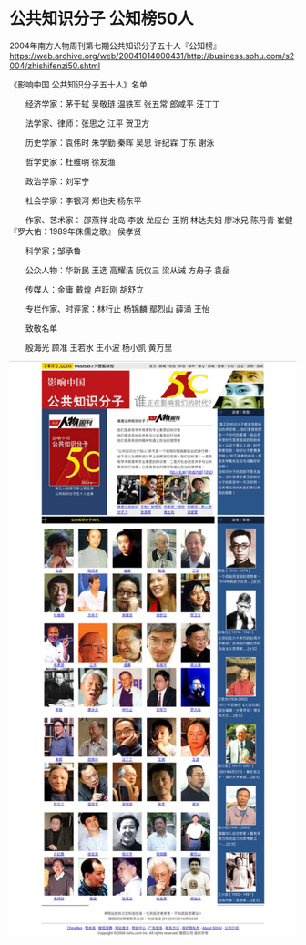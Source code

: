 # 公共知识分子 公知榜50人
2004年南方人物周刊第七期公共知识分子五十人『公知榜』
https://web.archive.org/web/20041014000431/http://business.sohu.com/s2004/zhishifenzi50.shtml

《影响中国 公共知识分子五十人》名单

　　经济学家：茅于轼 吴敬琏 温铁军 张五常 郎咸平 汪丁丁

　　法学家、律师：张思之 江平 贺卫方

　　历史学家：袁伟时 朱学勤 秦晖 吴思 许纪霖 丁东 谢泳

　　哲学史家：杜维明 徐友渔

　　政治学家：刘军宁

　　社会学家：李银河 郑也夫 杨东平

　　作家、艺术家： 邵燕祥 北岛 李敖 龙应台 王朔 林达夫妇 廖冰兄 陈丹青 崔健 『罗大佑：1989年侏儒之歌』 侯孝贤

　　科学家；邹承鲁

　　公众人物：华新民 王选 高耀洁 阮仪三 梁从诫 方舟子 袁岳

　　传媒人：金庸 戴煌 卢跃刚 胡舒立

　　专栏作家、时评家：林行止 杨锦麟 鄢烈山 薛涌 王怡

　　致敬名单

　　殷海光 顾准 王若水 王小波 杨小凯 黄万里

  ![公知榜高清图](https://github.com/MoslinZ/Zhishifenzi50/blob/main/zhishifenzi50.shtml2160p.jpg)
